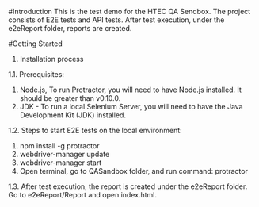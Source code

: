#Introduction
This is the test demo for the HTEC QA Sendbox. The project consists of E2E tests and API tests. After test execution,
under the e2eReport folder, reports are created.

#Getting Started

1. Installation process

1.1. Prerequisites:
1. Node.js, To run Protractor, you will need to have Node.js installed. It should be greater than v0.10.0.
2. JDK - To run a local Selenium Server, you will need to have the Java Development Kit (JDK) installed.

1.2. Steps to start E2E tests on the local environment:
1. npm install -g protractor
2. webdriver-manager update
3. webdriver-manager start
4. Open terminal, go to QASandbox folder, and run command: protractor

1.3. After test execution, the report is created under the e2eReport folder.
Go to e2eReport/Report and open index.html. 
